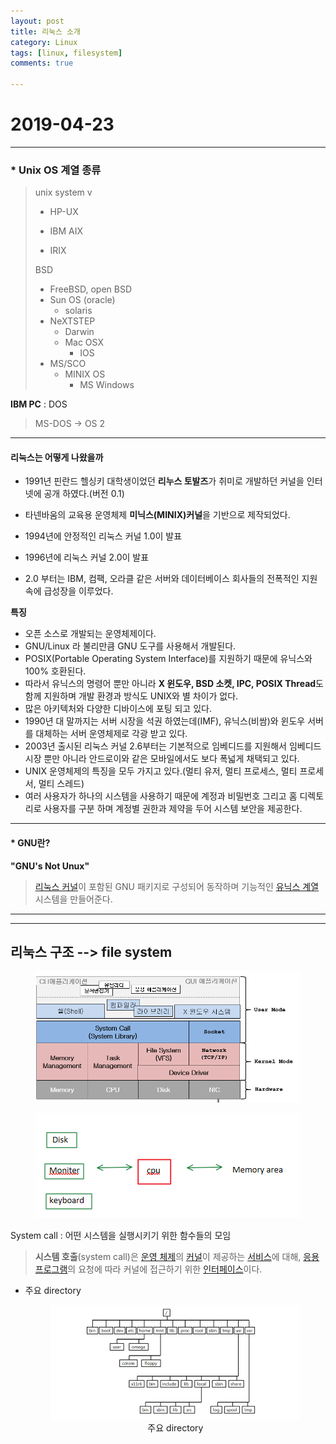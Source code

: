 ```yaml
---
layout: post
title: 리눅스 소개
category: Linux
tags: [linux, filesystem]
comments: true

---
```


# 2019-04-23

---

### * Unix OS 계열 종류

> unix system v
>
> - HP-UX
>
> - IBM AIX
>
> - IRIX
>
> BSD
>
> - FreeBSD, open BSD
> - Sun OS (oracle)
>   - solaris
> - NeXTSTEP 
>   - Darwin
>   - Mac OSX
>     - IOS
> - MS/SCO 
>   - MINIX OS
>     - MS Windows

**IBM PC** : DOS

> MS-DOS -> OS 2



---

#### 리눅스는 어떻게 나왔을까

- 1991년 핀란드 헬싱키 대학생이었던 **리누스 토발즈**가 취미로 개발하던 커널을 인터넷에 공개 하였다.(버전 0.1)

- 타넨바움의 교육용 운영체제 **미닉스(MINIX)커널**을 기반으로 제작되었다.

- 1994년에 안정적인 리눅스 커널 1.0이 발표 

- 1996년에 리눅스 커널 2.0이 발표

- 2.0 부터는 IBM, 컴팩, 오라클 같은 서버와 데이터베이스 회사들의 전폭적인 지원 속에 급성장을 이루었다. 

**특징**

- 오픈 소스로 개발되는 운영체제이다.
- GNU/Linux 라 불리만큼 GNU 도구를 사용해서 개발된다.
- POSIX(Portable Operating System Interface)를 지원하기 때문에 유닉스와 100% 호환된다.
- 따라서 유닉스의 명령어 뿐만 아니라 **X 윈도우, BSD 소켓, IPC, POSIX Thread**도 함께 지원하며 개발 환경과 방식도 UNIX와 별 차이가 없다.
- 많은 아키텍처와 다양한 디바이스에 포팅 되고 있다.
- 1990년 대 말까지는 서버 시장을 석권 하였는데(IMF), 유닉스(비쌈)와 윈도우 서버를 대체하는 서버 운영체제로 각광 받고 있다.
- 2003년 출시된 리눅스 커널 2.6부터는 기본적으로 임베디드를 지원해서 임베디드 시장 뿐만 아니라 안드로이와 같은 모바일에서도 보다 폭넓게 채택되고 있다.
- UNIX 운영체제의 특징을 모두 가지고 있다.(멀티 유저, 멀티 프로세스, 멀티 프로세서, 멀티 스레드)
- 여러 사용자가 하나의 시스템을 사용하기 때문에 계정과 비밀번호 그리고 홈 디렉토리로 사용자를 구분 하며 계정별  권한과 제약을 두어 시스템 보안을 제공한다.



---

#### * GNU란?

**"GNU's Not Unux"** 

> [리눅스 커널](https://ko.wikipedia.org/wiki/리눅스_커널)이 포함된 GNU 패키지로 구성되어 동작하며 기능적인 [유닉스 계열](https://ko.wikipedia.org/wiki/유닉스_계열) 시스템을 만들어준다.

---





---

## 리눅스 구조 --> file system

<center>
<figure>
<img src="/assets/post-img/linux/2.png" alt="views">
<figcaption></figcaption>
</figure>
</center>

<center>
<figure>
<img src="/assets/post-img/linux/3.png" alt="views">
<figcaption></figcaption>
</figure>
</center>


System call : 어떤 시스템을 실행시키기 위한 함수들의 모임

> **시스템 호출**(system call)은 [운영 체제](https://ko.wikipedia.org/wiki/운영_체제)의 [커널](https://ko.wikipedia.org/wiki/커널)이 제공하는 [서비스](https://ko.wikipedia.org/wiki/서비스)에 대해, [응용 프로그램](https://ko.wikipedia.org/wiki/응용_프로그램)의 요청에 따라 커널에 접근하기 위한 [인터페이스](https://ko.wikipedia.org/wiki/인터페이스_(컴퓨팅))이다.



- 주요 directory

   <center>
   <figure>
   <img src="/assets/post-img/linux/4.png" alt="views">
   <figcaption>주요 directory</figcaption>
   </figure>
   </center>




